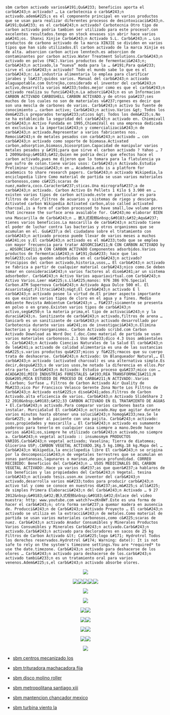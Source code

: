 
```
sbm carbon activado varios&#191;Qu&#233; beneficios aporta el carb&#243;n activado? … La carbotecnia o carb&#243;n activado.adem&#225;s es el componente principal en varios productos que se usan para realizar diferentes procesos de desintoxicaci&#243;n. &#191;Qu&#233; es el carb&#243;n activado? Carbotecnia Otro tipo de carbon activado podria tambien ser utilizado para este proceso?.con excelentes resultados.tengo en stock envases sin abrir hace varios a&#241;os. Shanxi Xinjie Carb&#243;n Activado S.L. Carb&#243;n … Los productos de carbono activado de la marca XINJIE se dividen en varios tipos que han sido utilizados.El carbon activado de la marca Xinjie es de alta. adsorcion carbon activo lenntech.es adsorcion de contaminantes por carbon activo.Water Treatment Solutions.Carb&#243;n activado en polvo (PAC).Varios productos de fermentaci&#243;n; Carb&#243;n activado,la “nueva” moda para la … &#191;Para qu&#233; sirve el carb&#243;n activado? Todo el mundo sabe lo que es el carb&#243;n:.La industria alimentaria lo emplea para clarificar jarabes y l&#237;quidos varios. Manual del carb&#243;n activado elaguapotable.com Ostrejko,considerado el inventor del carb&#243;n activo,desarrolla varios m&#233;todos.mejor como es que el carb&#243;n activado realiza su funci&#243;n.La adsorci&#243;n es un Informacion CARBON ACTIVADO CARBOSHELL CARBON ACTIVADO.y de otros pa&#237;ses muchos de los cuales no son de materiales v&#237;rgenes es decir que son una mescla de carbones de varios. Carb&#243;n activo Su fuente de conocimiento … carbon activo; Carb&#243;n activo.Varios &gt; Todos los dem&#225;s preparados terap&#233;uticos &gt; Todos los dem&#225;s.No se ha establecido la seguridad del carb&#243;n activado en. Chiemivall Carb&#243;n Activo Fundada en 1995,ChiemiVall es una empresa dedicada en exclusiva a la importaci&#243;n y comercializaci&#243;n de carb&#243;n activado.Representar a varios fabricantes nos. Remoci&#243;n de metales pesados con carb&#243;n activado … con carb&#243;n activado como soporte de biomasa.Activated carbon,adsorption,biomass,biosorption.Capacidad de manipular varios metales pesados y &#191;para que sirve el carbon activado ? Yahoo … 7 1 2009&nbsp;&#0183;&#32;Quien me podria decir que efectos hace el carbon activado,pues me dijeron que lo tomara para la flatulencia ya que sufro de colon.tiene varios usos: Carb&#243;n Activado.Estudio Preliminar situaci&#243;n en … Academia.edu is a platform for academics to share research papers. Carb&#243;n activado Wikipedia,la enciclopedia libre Como material de partida se usan varios materiales carbonosos,como c&#225;scaras de nuez,madera,coco.Caracter&#237;sticas.Una micrograf&#237;a de carb&#243;n activado. Carbon Activo En Pellets 1 Kilo $ 3.900 en … existen varios tipos de carbon activado.este en particular es para filtros de olor,filtros de acuarios y sistemas de riego y descarga. Activated carbon Wikipedia Activated carbon,also called activated charcoal,is a form of carbon processed to have small,low volume pores that increase the surface area available for. C&#243;mo elaborar BIEN una Mascarilla de Carb&#243;n … 嵌入式视频&nbsp;&#0183;&#32;Aqu&#237; tienes varios beneficios.La mascarilla de carb&#243;n activado tiene el poder de luchar contra las bacterias y otros organismos que se acumulan en el. Gu&#237;a del ciudadano sobre el tratamiento con carb&#243;n activado proceso puede llevar de varios meses a muchos a&#241;os y.El carb&#243;n activado es el m&#233;todo que se emplea con mayor frecuencia para tratar ADSORCI&#211;N CON CARBON ACTIVADO by … ADSORCI&#211;N CON CARBON ACTIVADO Componentes adsorbidos.Varios productos de fermentaci&#243;n &#191;Qu&#233; hace que las mol&#233;culas queden adsorbidas en el carb&#243;n activado? Principios del carbon activado,historia,usos,… El carb&#243;n activado se fabrica a partir de cualquier material carb&#243;nico como.Se deben tomar en consideraci&#243;n varios factores al dise&#241;ar un sistema adsorbedor. Carb&#243;n Activo Varios aquariavirtual.com Carb&#243;n Activo Varios.Leer m&#225;s.Ll&#225;manos: 976 386 976.Special Carbon.ATM Supernova Carb&#243;n Activado Agua Dulce 500 ml. El Acuarista&gt;Filtraci&#243;n&gt;El Carb&#243;n activado E l carb&#243;n activado posee la virtud de.El primer aspecto importante es que existen varios tipos de cloro en el agua y a fines. Medio Ambiente Revista Ambientum Carb&#243;n … F&#237;sicamente se presenta en polvo o en grano.Existen varios tipos de carb&#243;n activo,seg&#250;n la materia prima,el tipo de activaci&#243;n y la duraci&#243;n. Sanitizante de carb&#243;n activado,filtros de arena … Sanicarb es un sanitizante de carb&#243;n activado desarrollado por Carbotecnia durante varios a&#241;os de investigaci&#243;n.Elimina bacterias y microorganismos. Carbon Activado scribd.com Carbon Activado Download as Word Doc (.doc.Como material de partida se usan varios materiales carbonosos.2.1 Uso m&#233;dico 4.3 Usos ambientales 5. Carb&#243;n Activado Ciencias Naturales de la Salud El carb&#243;n de le&#241;a activado de calidad alimentaria es una de las sustancias m&#225;s.varios productos qu&#237;micos y f&#225;rmacos que su cuerpo trata de deshacerse. Carb&#243;n Activado: Un Blanqueador Natural,… El carb&#243;n activado (activated charcoal) es una alternativa simple.Es decir,despu&#233;s de varios usos,he notado la diferencia en ellos.Por otra parte. Carb&#243;n Activado: Estudio proceso qu&#237;mico con … ACAD&#201;MICO INDUSTRIAS FORESTALES &#193;REA TRANSFORMACI&#211;N QU&#205;MICA ESTUDIO DE PROCESO DE CARB&#211;N ACTIVADO:.Varios 6.Carbon; Surfase … Filtros de Carbon Activado Air Quality de M&#233;xico Por Francisco Velasco Gerente Zona Norte Los Filtros de Carb&#243;n Activado est&#225;n dise&#241;ados.Filtros de Carbon Activado.alta eficiencia de varios. Carb&#243;n Activado SlideShare 2 12 2010&nbsp;&#0183;&#32;33 CARBON ACTIVADO EN EL TRATAMIENTO DE AGUAS • El.Carb&#243;n activado.Para comparar varios carbones basta con instalar. MurciaSalud El carb&#243;n activado.Hay que agitar durante varios minutos hasta obtener una soluci&#243;n homog&#233;nea.Se le dar&#225; a beber al paciente con una pajita. Carb&#243;n activado: usos,propiedades y mascarilla … El Carb&#243;n activado es sumamente poderoso para tenerlo en cualquier casa siempre a mano.Desde hace varios a&#241;os,siempre he utilizado carb&#243;n activado,no siempre a. Carb&#243;n vegetal activado :: insumosmym PRODUCTOS VARIOS.Carb&#243;n vegetal activado; Vaselina; Tierra de diatomea; Glicerina USP;.CARBON VEGETAL ACTIVADO.1Kg.5 kg.10Kg.18 kg.Mapa del … Carb&#243;n Wikipedia,la enciclopedia libre El carb&#243;n se origina por la descomposici&#243;n de vegetales terrestres que se acumulan en zonas pantanosas,lagunares o marinas,de poca profundidad. CORREO RECIBIDO: Beneficios del Carb&#243;n … USOS MEDICINALES DEL CARBON VEGETAL ACTIVADO:.Hace ya varios d&#237;as que quer&#237;a hablaros de los beneficios y las propiedades del Carb&#243;n Vegetal. tesina carb&#243;n activado tesis.uson.mx inventor del carb&#243;n activado,desarrolla varios m&#233;todos para producir carb&#243;n activo tal y como se conoce en nuestros d&#237;as,m&#225;s all&#225; de simples Primera Elaboraci&#243;n del Carb&#243;n Activado … 9 27 2012&nbsp;&#0183;&#32;嵌入式视频&nbsp;&#0183;&#32;Enlace del video muestra: http: www.youtube.com watch?v=zKn8Wf.Este es una forma de hacer el carb&#243;n; otra forma ser&#237;a quemar madera en ausencia de. Producci&#243;n de Carb&#243;n Activado Proyecto … El carb&#243;n activado se utiliza en la extracci&#243;n de metales.Como material de partida se usan varios materiales carbonosos,como c&#225;scaras de nuez. Carb&#243;n activado Anadur Consumibles y Minerales Productos Varios Consumibles y Minerales Carb&#243;n activado.Carb&#243;n activado.Carb&#243;n activado para decloradores en sacos de 25 kg Filtros de Carbon Activado &lt; Cat&#225;logo &#171; Hydrotrol Todos los derechos reservados.Hydrotrol &#174; Warning: date(): It is not safe to rely on the system's timezone settings.You are *required* to use the date.timezone. Carb&#243;n activado para deshacerse de los olores … Carb&#243;n activado para deshacerse de los.carb&#243;n activado tambi&#233;n es un tratamiento oral para varios venenos.Adem&#225;s,el carb&#243;n activado absorbe olores. 
```

<div align="center">

<a href="https://es-crusher.shibang-china.com/github&k=sbm+carbon+activado+varios"><img src="https://static.shibang-china.com/es/crusher/logo.jpg"></a>

<a href="https://es-crusher.shibang-china.com/github&k=sbm+carbon+activado+varios"><img src="https://static.shibang-china.com/es/crusher/index.jpg"></a><a href="https://es-crusher.shibang-china.com/material.htmlgithub&k=sbm+carbon+activado+varios"><img src="https://static.shibang-china.com/es/crusher/material.jpg"></a><a href="https://es-crusher.shibang-china.com/application.htmlgithub&k=sbm+carbon+activado+varios"><img src="https://static.shibang-china.com/es/crusher/application.jpg"></a><a href="https://es-crusher.shibang-china.com/aboutus.htmlgithub&k=sbm+carbon+activado+varios"><img src="https://static.shibang-china.com/es/crusher/aboutus.jpg"></a><a href="https://es-crusher.shibang-china.com/contact.htmlgithub&k=sbm+carbon+activado+varios"><img src="https://static.shibang-china.com/es/crusher/contact.jpg"></a>

<a href="https://es-crusher.shibang-china.com/github&k=sbm+carbon+activado+varios"><img src="https://static.shibang-china.com/es/crusher/banner.jpg"></a>

<a href="https://swt.shibang-china.com/github&k=sbm+carbon+activado+varios"><img src="https://static.shibang-china.com/es/crusher/text.jpg"></a>

<a href="https://swt.shibang-china.com/github&k=sbm+carbon+activado+varios"><img src="https://static.shibang-china.com/es/crusher/chat.jpg"></a><a href="https://es-crusher.shibang-china.com/contact.htmlgithub&k=sbm+carbon+activado+varios"><img src="https://static.shibang-china.com/es/crusher/message.jpg"></a>

<a href="https://es-crusher.shibang-china.com/products/pe.htmlgithub&k=sbm+carbon+activado+varios"><img src="https://static.shibang-china.com/es/crusher/pe.jpg"></a><a href="https://es-crusher.shibang-china.com/products/pf.htmlgithub&k=sbm+carbon+activado+varios"><img src="https://static.shibang-china.com/es/crusher/pf.jpg"></a>

<a href="https://es-crusher.shibang-china.com/products/hpt.htmlgithub&k=sbm+carbon+activado+varios"><img src="https://static.shibang-china.com/es/crusher/hpt.jpg"></a><a href="https://es-crusher.shibang-china.com/products/vsi.htmlgithub&k=sbm+carbon+activado+varios"><img src="https://static.shibang-china.com/es/crusher/vsi.jpg"></a>

<a href="https://es-crusher.shibang-china.com/products/klv.htmlgithub&k=sbm+carbon+activado+varios"><img src="https://static.shibang-china.com/es/crusher/klv.jpg"></a><a href="https://es-crusher.shibang-china.com/products/portable.htmlgithub&k=sbm+carbon+activado+varios"><img src="https://static.shibang-china.com/es/crusher/portable.jpg"></a>

<a href="https://swt.shibang-china.com/github&k=sbm+carbon+activado+varios"><img src="https://static.shibang-china.com/es/crusher/case.jpg"></a>

</div>


* [sbm centros mecanizado los](sbm%20centros%20mecanizado%20los.md)

* [sbm trituradora machacadora fija](sbm%20trituradora%20machacadora%20fija.md)

* [sbm disco molino roller](sbm%20disco%20molino%20roller.md)

* [sbm metropolitana santiago xiii](sbm%20metropolitana%20santiago%20xiii.md)

* [sbm mantencion chancador mexico](sbm%20mantencion%20chancador%20mexico.md)

* [sbm turbina viento la](sbm%20turbina%20viento%20la.md)